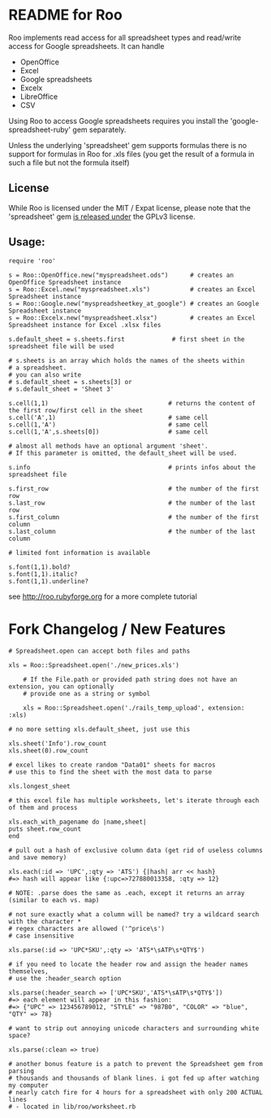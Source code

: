 # README for Roo

Roo implements read access for all spreadsheet types and read/write access for
Google spreadsheets. It can handle
* OpenOffice
* Excel
* Google spreadsheets
* Excelx
* LibreOffice
* CSV

Using Roo to access Google spreadsheets requires you install the 'google-spreadsheet-ruby' gem separately.

Unless the underlying 'spreadsheet' gem supports formulas there is no support
for formulas in Roo for .xls files (you get the result of a formula in such a
file but not the formula itself)

## License

While Roo is licensed under the MIT / Expat license, please note that the 'spreadsheet' gem [is released under](https://github.com/zdavatz/spreadsheet/blob/master/LICENSE.txt) the GPLv3 license.

## Usage:

    require 'roo'

    s = Roo::OpenOffice.new("myspreadsheet.ods")      # creates an OpenOffice Spreadsheet instance
    s = Roo::Excel.new("myspreadsheet.xls")           # creates an Excel Spreadsheet instance
    s = Roo::Google.new("myspreadsheetkey_at_google") # creates an Google Spreadsheet instance
    s = Roo::Excelx.new("myspreadsheet.xlsx")         # creates an Excel Spreadsheet instance for Excel .xlsx files

    s.default_sheet = s.sheets.first             # first sheet in the spreadsheet file will be used

    # s.sheets is an array which holds the names of the sheets within
    # a spreadsheet.
    # you can also write
    # s.default_sheet = s.sheets[3] or
    # s.default_sheet = 'Sheet 3'

    s.cell(1,1)                                 # returns the content of the first row/first cell in the sheet
    s.cell('A',1)                               # same cell
    s.cell(1,'A')                               # same cell
    s.cell(1,'A',s.sheets[0])                   # same cell

    # almost all methods have an optional argument 'sheet'.
    # If this parameter is omitted, the default_sheet will be used.

    s.info                                      # prints infos about the spreadsheet file

    s.first_row                                 # the number of the first row
    s.last_row                                  # the number of the last row
    s.first_column                              # the number of the first column
    s.last_column                               # the number of the last column

    # limited font information is available

    s.font(1,1).bold?
    s.font(1,1).italic?
    s.font(1,1).underline?


see http://roo.rubyforge.org for a more complete tutorial

# Fork Changelog / New Features

    # Spreadsheet.open can accept both files and paths

    xls = Roo::Spreadsheet.open('./new_prices.xls')

		# If the File.path or provided path string does not have an extension, you can optionally 
		# provide one as a string or symbol
		
		xls = Roo::Spreadsheet.open('./rails_temp_upload', extension: :xls)
		
    # no more setting xls.default_sheet, just use this

    xls.sheet('Info').row_count
    xls.sheet(0).row_count

    # excel likes to create random "Data01" sheets for macros
    # use this to find the sheet with the most data to parse

    xls.longest_sheet

    # this excel file has multiple worksheets, let's iterate through each of them and process

    xls.each_with_pagename do |name,sheet|
    puts sheet.row_count
    end

    # pull out a hash of exclusive column data (get rid of useless columns and save memory)

    xls.each(:id => 'UPC',:qty => 'ATS') {|hash| arr << hash}
    #=> hash will appear like {:upc=>727880013358, :qty => 12}

    # NOTE: .parse does the same as .each, except it returns an array (similar to each vs. map)

    # not sure exactly what a column will be named? try a wildcard search with the character *
    # regex characters are allowed ('^price\s')
    # case insensitive

    xls.parse(:id => 'UPC*SKU',:qty => 'ATS*\sATP\s*QTY$')

    # if you need to locate the header row and assign the header names themselves,
    # use the :header_search option

    xls.parse(:header_search => ['UPC*SKU','ATS*\sATP\s*QTY$'])
    #=> each element will appear in this fashion:
    #=> {"UPC" => 123456789012, "STYLE" => "987B0", "COLOR" => "blue", "QTY" => 78}

    # want to strip out annoying unicode characters and surrounding white space?

    xls.parse(:clean => true)

    # another bonus feature is a patch to prevent the Spreadsheet gem from parsing
    # thousands and thousands of blank lines. i got fed up after watching my computer
    # nearly catch fire for 4 hours for a spreadsheet with only 200 ACTUAL lines
    # - located in lib/roo/worksheet.rb

